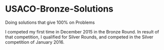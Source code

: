 # USACO-Bronze-Solutions
Doing solutions that give 100% on Problems

I competed my first time in December 2015 in the Bronze Round. In result of that competition, I qualified for Silver Rounds, and competed in the Silver competition of January 2016.
